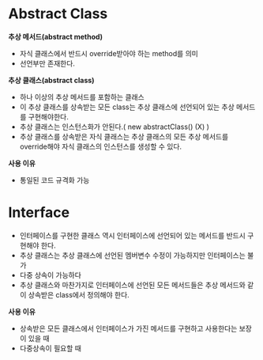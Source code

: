 # Abstract Class

__추상 메서드(abstract method)__
- 자식 클래스에서 반드시 override받아야 하는 method를 의미
- 선언부만 존재한다.

__추상 클래스(abstract class)__
- 하나 이상의 추상 메서드를 포함하는 클래스
- 이 추상 클래스를 상속받는 모든 class는 추상 클래스에 선언되어 있는 추상 메서드를 구현해야한다.
- 추상 클래스는 인스턴스화가 안된다.( new abstractClass() (X) )
- 추상 클래스를 상속받은 자식 클래스는 추상 클래스의 모든 추상 메서드를 override해야 자식 클래스의 인스턴스를 생성할 수 있다.

__사용 이유__
- 통일된 코드 규격화 가능

# Interface
- 인터페이스를 구현한 클래스 역시 인터페이스에 선언되어 있는 메서드를 반드시 구현해야 한다.
- 추상 클래스는 추상 클래스에 선언된 멤버변수 수정이 가능하지만 인터페이스는 불가
- 다중 상속이 가능하다
- 추상 클래스와 마찬가지로 인터페이스에 선언된 모든 메서드들은 추상 메서드와 같이 상속받은 class에서 정의해야 한다.

__사용 이유__
- 상속받은 모든 클래스에서 인터페이스가 가진 메서드를 구현하고 사용한다는 보장이 있을 때
- 다중상속이 필요할 때